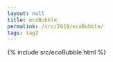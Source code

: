```yaml
---
layout: null
title: ecoBubble
permalink: /src/2019/ecoBubble/
tags: tag2
---
```

{% include src/ecoBubble.html %}